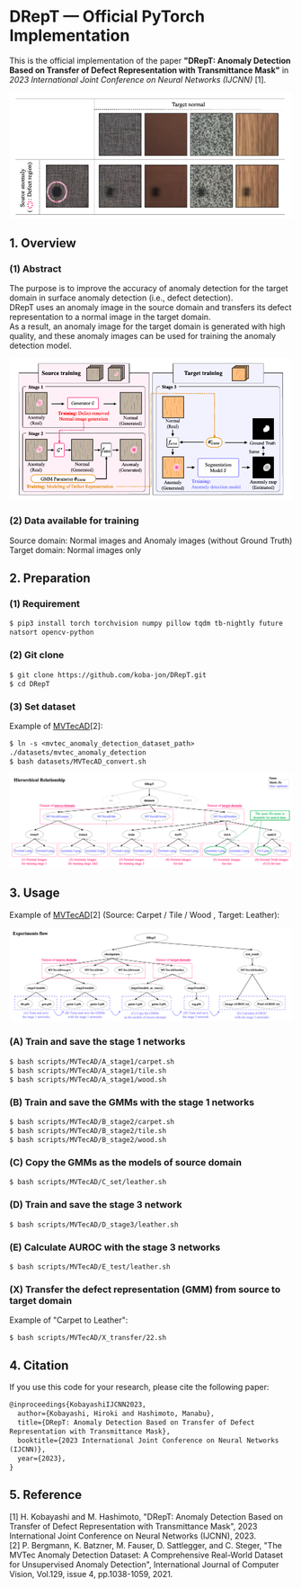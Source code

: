 # DRepT — Official PyTorch Implementation

This is the official implementation of the paper **"DRepT: Anomaly Detection Based on Transfer of Defect Representation with Transmittance Mask"** in *2023 International Joint Conference on Neural Networks (IJCNN)* [1].

![transfer-result](scripts/transfer.png)

## 1. Overview

### (1) Abstract
The purpose is to improve the accuracy of anomaly detection for the target domain in surface anomaly detection (i.e., defect detection).<br>
DRepT uses an anomaly image in the source domain and transfers its defect representation to a normal image in the target domain.<br>
As a result, an anomaly image for the target domain is generated with high quality, and these anomaly images can be used for training the anomaly detection model.

![method](scripts/method.png)

### (2) Data available for training
Source domain: Normal images and Anomaly images (without Ground Truth) <br>
Target domain: Normal images only <br>

## 2. Preparation

### (1) Requirement

```
$ pip3 install torch torchvision numpy pillow tqdm tb-nightly future natsort opencv-python
```

### (2) Git clone
```
$ git clone https://github.com/koba-jon/DRepT.git
$ cd DRepT
```

### (3) Set dataset

Example of [MVTecAD](https://www.mvtec.com/company/research/datasets/mvtec-ad)[2]: <br>
```
$ ln -s <mvtec_anomaly_detection_dataset_path> ./datasets/mvtec_anomaly_detection
$ bash datasets/MVTecAD_convert.sh
```

![dataset-relationship](datasets/dataset.png)

## 3. Usage

Example of [MVTecAD](https://www.mvtec.com/company/research/datasets/mvtec-ad)[2] (Source: Carpet / Tile / Wood , Target: Leather): <br>

![experiments-flow](scripts/experiment.png)

### (A) Train and save the stage 1 networks

```
$ bash scripts/MVTecAD/A_stage1/carpet.sh
$ bash scripts/MVTecAD/A_stage1/tile.sh
$ bash scripts/MVTecAD/A_stage1/wood.sh
```

### (B) Train and save the GMMs with the stage 1 networks

```
$ bash scripts/MVTecAD/B_stage2/carpet.sh
$ bash scripts/MVTecAD/B_stage2/tile.sh
$ bash scripts/MVTecAD/B_stage2/wood.sh
```

### (C) Copy the GMMs as the models of source domain

```
$ bash scripts/MVTecAD/C_set/leather.sh
```

### (D) Train and save the stage 3 network

```
$ bash scripts/MVTecAD/D_stage3/leather.sh
```

### (E) Calculate AUROC with the stage 3 networks

```
$ bash scripts/MVTecAD/E_test/leather.sh
```

### (X) Transfer the defect representation (GMM) from source to target domain

Example of "Carpet to Leather":
```
$ bash scripts/MVTecAD/X_transfer/22.sh
```

## 4. Citation

If you use this code for your research, please cite the following paper:

```
@inproceedings{KobayashiIJCNN2023,
  author={Kobayashi, Hiroki and Hashimoto, Manabu},
  title={DRepT: Anomaly Detection Based on Transfer of Defect Representation with Transmittance Mask},
  booktitle={2023 International Joint Conference on Neural Networks (IJCNN)},
  year={2023},
}
```

## 5. Reference
[1] H. Kobayashi and M. Hashimoto, "DRepT: Anomaly Detection Based on Transfer of Defect Representation with Transmittance Mask", 2023 International Joint Conference on Neural Networks (IJCNN), 2023. <br>
[2] P. Bergmann, K. Batzner, M. Fauser, D. Sattlegger, and C. Steger, "The MVTec Anomaly Detection Dataset: A Comprehensive Real-World Dataset for Unsupervised Anomaly Detection", International Journal of Computer Vision, Vol.129, issue 4, pp.1038-1059, 2021.
